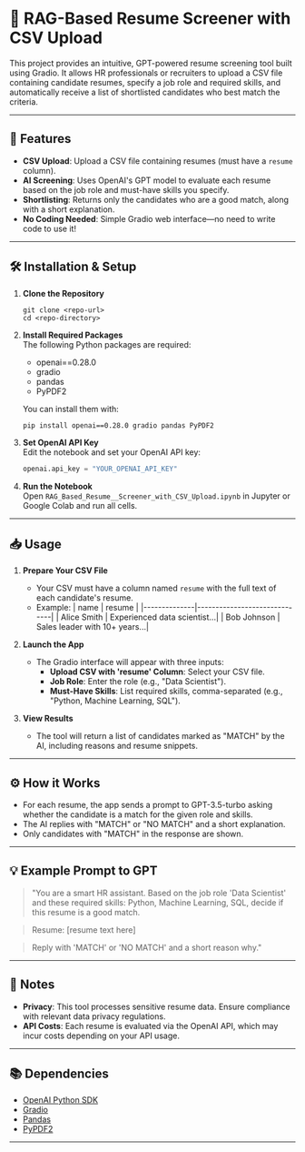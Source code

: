 # 📄 RAG-Based Resume Screener with CSV Upload

This project provides an intuitive, GPT-powered resume screening tool built using Gradio. It allows HR professionals or recruiters to upload a CSV file containing candidate resumes, specify a job role and required skills, and automatically receive a list of shortlisted candidates who best match the criteria.

---

## 🚀 Features

- **CSV Upload**: Upload a CSV file containing resumes (must have a `resume` column).
- **AI Screening**: Uses OpenAI's GPT model to evaluate each resume based on the job role and must-have skills you specify.
- **Shortlisting**: Returns only the candidates who are a good match, along with a short explanation.
- **No Coding Needed**: Simple Gradio web interface—no need to write code to use it!

---

## 🛠️ Installation & Setup

1. **Clone the Repository**  
   ```
   git clone <repo-url>
   cd <repo-directory>
   ```

2. **Install Required Packages**  
   The following Python packages are required:
   - openai==0.28.0
   - gradio
   - pandas
   - PyPDF2

   You can install them with:
   ```bash
   pip install openai==0.28.0 gradio pandas PyPDF2
   ```

3. **Set OpenAI API Key**  
   Edit the notebook and set your OpenAI API key:
   ```python
   openai.api_key = "YOUR_OPENAI_API_KEY"
   ```

4. **Run the Notebook**  
   Open `RAG_Based_Resume__Screener_with_CSV_Upload.ipynb` in Jupyter or Google Colab and run all cells.

---

## 📥 Usage

1. **Prepare Your CSV File**
   - Your CSV must have a column named `resume` with the full text of each candidate's resume.
   - Example:
     | name         | resume                        |
     |--------------|------------------------------|
     | Alice Smith  | Experienced data scientist...|
     | Bob Johnson  | Sales leader with 10+ years...|

2. **Launch the App**
   - The Gradio interface will appear with three inputs:
     - **Upload CSV with 'resume' Column**: Select your CSV file.
     - **Job Role**: Enter the role (e.g., "Data Scientist").
     - **Must-Have Skills**: List required skills, comma-separated (e.g., "Python, Machine Learning, SQL").

3. **View Results**
   - The tool will return a list of candidates marked as "MATCH" by the AI, including reasons and resume snippets.

---

## ⚙️ How it Works

- For each resume, the app sends a prompt to GPT-3.5-turbo asking whether the candidate is a match for the given role and skills.
- The AI replies with "MATCH" or "NO MATCH" and a short explanation.
- Only candidates with "MATCH" in the response are shown.

---

## 💡 Example Prompt to GPT

> "You are a smart HR assistant. Based on the job role 'Data Scientist' and these required skills: Python, Machine Learning, SQL, decide if this resume is a good match.

> Resume: [resume text here]

> Reply with 'MATCH' or 'NO MATCH' and a short reason why."

---

## 📝 Notes

- **Privacy**: This tool processes sensitive resume data. Ensure compliance with relevant data privacy regulations.
- **API Costs**: Each resume is evaluated via the OpenAI API, which may incur costs depending on your API usage.

---

## 📚 Dependencies

- [OpenAI Python SDK](https://pypi.org/project/openai/)
- [Gradio](https://gradio.app/)
- [Pandas](https://pandas.pydata.org/)
- [PyPDF2](https://pypi.org/project/PyPDF2/)

---



```
